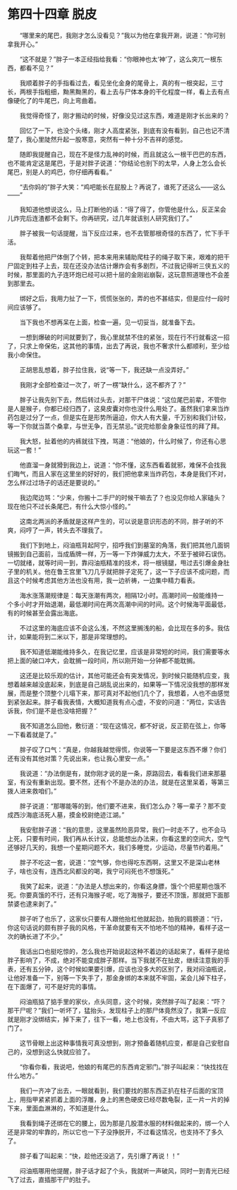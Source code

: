 # 第四十四章 脱皮


　　“哪里来的尾巴，我刚才怎么没看见？”我以为他在拿我开涮，说道：“你可别拿我开心。”

　　“这不就是？”胖子一本正经指给我看：“你眼神也太‘神’了，这么突兀一根东西，都看不见？”

　　我顺着胖子的手指看过去，看见坐化金身的尾骨上，真的有一根突起，三寸长，两根手指粗细，黝黑黝黑的，看上去与尸体本身的干化程度一样，看上去有点像硬化了的牛尾巴，向上弯曲着。

　　我觉得奇怪了，刚才搬动的时候，好像没见过这东西，难道是刚才长出来的？

　　回忆了一下，也没个头绪，刚才人高度紧张，到底有没有看到，自己也记不清楚了，我心里陡然升起一股寒意，突然有一种十分不吉祥的感觉。

　　随即我提醒自己，现在不是怪力乱神的时候，而且就这么一根干巴巴的东西，也不能肯定这是尾巴，于是对胖子说道：“你结论也别下的太早，人身上怎么会长尾巴，别是人的鸡巴，你仔细再看看。”

　　“去你妈的”胖子大笑：“鸡吧能长在屁股上？再说了，谁死了还这么——这么——”

　　我知道他想说这么，马上打断他的话：“得了得了，你管他是什么，反正呆会儿炸完后连渣都不会剩下。你再研究，过几年就该别人研究我们了。”

　　胖子被我一句话提醒，当下反应过来，也不去管那根奇怪的东西了，忙下手干活。

　　我帮着他把尸体倒了个转，把本来用来辅助爬柱子的绳子取下来，艰难的把干尸固定到柱子上去，现在还没办法估计爆炸会有多剧烈，不过我记得听三侠五义的时候，那里面的九子连环炮已经可以把十层的金刚岩崩裂，这玩意照道理也不会差到那里去。

　　绑好之后，我用力扯了一下，慌慌张张的，弄的也不甚结实，但是应付一段时间应该够了。

　　当下我也不想再呆在上面，检查一遍，见一切妥当，就准备下去。

　　一想到爆破的时间就要到了，我心里就禁不住的紧张，现在行不行就看这一招了，只求上帝保佑，这其他的事情，出去了再说，我也不奢求什么都顺利，至少给我小命保住。

　　正胡思乱想着，胖子拉住我，说“等一下，我还缺一点没弄好。”

　　我刚才全部检查过一次了，听了一楞“缺什么，这不都齐了？”

　　胖子让我先别下去，然后转过头去，对那干尸体说：“这位尾巴前辈，不管你是人是猴子，你都已经归西了，这臭皮囊对你也没什么用处了。虽然我们拿来当炸药包是过分了一点，但是实在是形势所逼迫，你大人有大量，千万别和我们计较，等一下你就当蒸个桑拿，与世无争，百无禁忌。”说完给那金身象征性的拜了拜。

　　我大怒，扯着他的内裤就往下拽，骂道：“他娘的，什么时候了，你还有心思玩这一套！”

　　他直溜一身就猾到我边上，说道：“你不懂，这东西看着就邪，难保不会找我们晦气，而且人家在这里坐的好好的，我们把他拿来当炸药包，本身是我们不对，怎么样过过场子的话还是要说的。”

　　我边爬边骂：“少来，你搬十二手尸的时候干嘛去了？也没见你给人家磕头？现在他只不过长条尾巴，有什么大惊小怪的。”

　　这南北两派的矛盾就是这样产生的，可以说是意识形态的不同，胖子听的不爽，闷哼了一声，转头去不理我了。

　　我们下到地上，闷油瓶背起阿宁，招呼我们到墓室的角落，我们把其他几面铜镜搬到自己面前，当成盾牌一样，万一等一下炸弹威力太大，不至于被碎石误伤。一切就绪，就等时间一到，靠闷油瓶精准的技术，将一根镜腿，甩过去引爆金身肚子里的机关。他在鲁王宫里飞刀几乎就把胖子定死了，这一下子应该不成问题，而且这个时候考虑其他方法也没有用，我一边祈祷，一边集中精力看表。

　　海水涨落潮规律是：每天涨潮有两次，相隔12小时。高潮时间一般能维持一个多小时才开始退潮，最低潮时间在两次高潮中间的时间。这个时候海平面最低，有的时候甚至会露出海底。

　　不过这里的海底应该不会这么浅，不然这里搁浅的船，会比现在多的多。我估计，如果能将到二米以下，那是非常理想的。

　　我不知道低潮能维持多久，在我记忆里，应该是非常短的时间，我们需要等水把上面的破口冲大，会耽搁一段时间，所以刚开始一分钟都不能耽搁。

　　这还是比较乐观的估计，其他可能还会有突发情况，到时候只能随机应变，我想着越来越没底起来，到底是自己胡乱说出来的，如果等一下情况没我想的那样发展，而是整个顶整个儿塌下来，那可真对不起他们几个了，我想着，人也不由感觉到紧张起来。胖子看我表情，大概知道我有点心虚，不安的问道：“两位，实话告诉我，你们是不是也没啥把握？”

　　我不知道怎么回他，敷衍道：“现在这情况，都不好说，反正箭在弦上，你等一下看着就是了。”

　　胖子叹了口气：“真是，你越我越觉得慌，你说等一下要是这东西不爆？你们还有没有其他对策？先说出来，也让我心里安一点。”

　　我说道：“办法倒是有，就你刚才说的是一条，原路回去，看看我们进来那墓室，有没有重新出现。要不然，还有个不是办法的办法，就是在这里呆着，等第三拨人进来救咱们。”

　　胖子说道：“那哪能等的到，他们要不进来，我们怎么办？等一辈子？那不变成西沙海底活死人墓，摸金校尉绝迹江湖。”

　　我安慰胖子道：“我的意思，这里虽然险恶异常，我们一时走不了，也不会马上死，只要有时间，我们再从长计议，总能想出办法来，你看这里的空间大，空气还够好几天的，我想一个星期问题不大，我们多睡觉，少运动，尽量节约着用。”

　　胖子不吃这一套，说道：“空气够，你也得吃东西啊，这里又不是深山老林子，啥也没有，连西北风都没的喝，我宁可闷死也不想饿死。”

　　我笑了起来，说道：“办法是人想出来的，你看这身膘，饿个个把星期也饿不死。你要真饿的不行，还有只海猴子呢，吃了海猴子，要还不顶饿，那就把下面那禁婆也逮来剥了。”

　　胖子听了也乐了，这家伙只要有人跟他抬杠他就起劲，拍我的肩膀道：“行，你这句话说的颇有胖子我的风格，干革命就要有天不怕地不怕的精神，看样子这一次的确长进了不少。”

　　我话出口也挺吃惊的，怎么我也开始说起这种不着边的话起来了，看样子是给胖子影响了，不成，绝对不能变成胖子那样。当下我就不在扯皮，继续注意我的手表，还有五分钟，这个时候如果要引爆，应该也没多大的区别了，我对闷油瓶说，让他好准备一下，别等一下失手了，那金身绑的本来就不牢固，呆会儿掉下柱子，在下面爆了，可不是好完的事情。

　　闷油瓶掂了掂手里的家伙，点头同意，这个时候，突然胖子叫了起来：“吓？那干尸呢？”我们一听坏了，猛抬头，发现柱子上的那尸体竟然没了，我第一反应就是刚才没绑结实，掉下来了，往下一看，地上也没有，不由大骂，这下子真邪了门了。

　　这节骨眼上出这种事情我可真没想到，刚才预备着随机应变，都是自己安慰自己的，没想到这么快就应验了。

　　“你看你看，我说吧，他娘的有尾巴的东西肯定邪门。”胖子叫起来：“快找找在什么地方。”

　　我们一齐冲了出去，一眼就看到，我们要找的那东西正扒在柱子后面的宝顶上，用指甲紧紧抓着上面的浮雕，身上的黑色硬皮已经尽数龟裂，正一片一片的掉下来，里面血淋淋的，不知道是什么。

　　我看到绳子还绑在它的腰上，因为那是几股潜水服的材料做起来的，绑一个人还是非常的牢靠的，所以它也一下子没挣脱开，不过看这情况，也支持不了多久了。

　　胖子看了叫起来：“快，趁他还没逃了，先引爆了再说！！”

　　闷油瓶哪用他提醒，胖子话才起了个头，我就听一声破风，同时一到青光已经飞了过去，直插那干尸的肚子。

